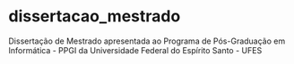 # dissertacao_mestrado
Dissertação de Mestrado apresentada ao Programa de Pós-Graduação em Informática - PPGI da Universidade Federal do Espírito Santo - UFES

